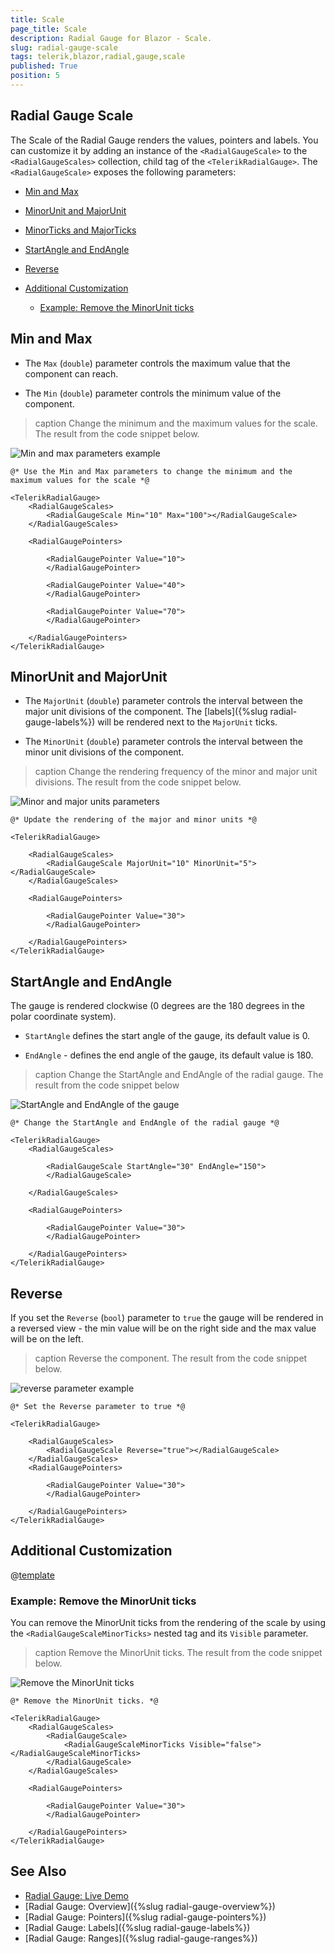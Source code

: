 ```yaml
---
title: Scale
page_title: Scale
description: Radial Gauge for Blazor - Scale.
slug: radial-gauge-scale
tags: telerik,blazor,radial,gauge,scale
published: True
position: 5
---
```


## Radial Gauge Scale

The Scale of the Radial Gauge renders the values, pointers and labels. You can customize it by adding an instance of the `<RadialGaugeScale>` to the `<RadialGaugeScales>` collection, child tag of the `<TelerikRadialGauge>`. The `<RadialGaugeScale>` exposes the following parameters:

* [Min and Max](#min-and-max)

* [MinorUnit and MajorUnit](#minorunit-and-majorunit)

* [MinorTicks and MajorTicks](#ninorticks-and-majorticks)

* [StartAngle and EndAngle](#startangle-and-endangle)

* [Reverse](#reverse)

* [Additional Customization](#additional-customization)

    * [Example: Remove the MinorUnit ticks](#example-remove-the-minorunit-ticks)


## Min and Max

* The `Max` (`double`) parameter controls the maximum value that the component can reach.

* The `Min` (`double`) parameter controls the minimum value of the component.

>caption Change the minimum and the maximum values for the scale. The result from the code snippet below.

![Min and max parameters example](images/min-and-max-radial-gauge.png)

````CSHTML
@* Use the Min and Max parameters to change the minimum and the maximum values for the scale *@

<TelerikRadialGauge>
    <RadialGaugeScales>
        <RadialGaugeScale Min="10" Max="100"></RadialGaugeScale>
    </RadialGaugeScales>

    <RadialGaugePointers>

        <RadialGaugePointer Value="10">
        </RadialGaugePointer>

        <RadialGaugePointer Value="40">
        </RadialGaugePointer>

        <RadialGaugePointer Value="70">
        </RadialGaugePointer>

    </RadialGaugePointers>
</TelerikRadialGauge>

````

## MinorUnit and MajorUnit

* The `MajorUnit` (`double`) parameter controls the interval between the major unit divisions of the component. The [labels]({%slug radial-gauge-labels%}) will be rendered next to the `MajorUnit` ticks.

* The `MinorUnit` (`double`) parameter controls the interval between the minor unit divisions of the component.

>caption Change the rendering frequency of the minor and major unit divisions. The result from the code snippet below.

![Minor and major units parameters](images/minor-and-major-units-radial-gauge.png)

````CSHTML
@* Update the rendering of the major and minor units *@

<TelerikRadialGauge>

    <RadialGaugeScales>
        <RadialGaugeScale MajorUnit="10" MinorUnit="5"></RadialGaugeScale>
    </RadialGaugeScales>

    <RadialGaugePointers>

        <RadialGaugePointer Value="30">
        </RadialGaugePointer>

    </RadialGaugePointers>
</TelerikRadialGauge>
````

## StartAngle and EndAngle

The gauge is rendered clockwise (0 degrees are the 180 degrees in the polar coordinate system).

* `StartAngle` defines the start angle of the gauge, its default value is 0.

* `EndAngle` - defines the end angle of the gauge, its default value is 180. 

>caption Change the StartAngle and EndAngle of the radial gauge. The result from the code snippet below

![StartAngle and EndAngle of the gauge](images/start-end-angles.png)

````CSHTML
@* Change the StartAngle and EndAngle of the radial gauge *@

<TelerikRadialGauge>
    <RadialGaugeScales>

        <RadialGaugeScale StartAngle="30" EndAngle="150">
        </RadialGaugeScale>

    </RadialGaugeScales>

    <RadialGaugePointers>

        <RadialGaugePointer Value="30">
        </RadialGaugePointer>

    </RadialGaugePointers> 
</TelerikRadialGauge>
````

## Reverse

If you set the `Reverse` (`bool`) parameter to `true` the gauge will be rendered in a reversed view - the min value will be on the right side and the max value will be on the left.

>caption Reverse the component. The result from the code snippet below.

![reverse parameter example](images/reverse-radial-gauge.png)

````CSHTML
@* Set the Reverse parameter to true *@

<TelerikRadialGauge>

    <RadialGaugeScales>
        <RadialGaugeScale Reverse="true"></RadialGaugeScale>
    </RadialGaugeScales>
    <RadialGaugePointers>

        <RadialGaugePointer Value="30">
        </RadialGaugePointer>

    </RadialGaugePointers>
</TelerikRadialGauge>
````



## Additional Customization

@[template](/_contentTemplates/gauges/additional-customization.md#radial-gauge-additional-customization)

### Example: Remove the MinorUnit ticks

You can remove the MinorUnit ticks from the rendering of the scale by using the `<RadialGaugeScaleMinorTicks>` nested tag and its `Visible` parameter.

>caption Remove the MinorUnit ticks. The result from the code snippet below.

![Remove the MinorUnit ticks](images/remove-minorunit-ticks-radial-gauge.png)

````CSHMTL
@* Remove the MinorUnit ticks. *@

<TelerikRadialGauge>
    <RadialGaugeScales>
        <RadialGaugeScale>
            <RadialGaugeScaleMinorTicks Visible="false"></RadialGaugeScaleMinorTicks>
        </RadialGaugeScale>
    </RadialGaugeScales>

    <RadialGaugePointers>

        <RadialGaugePointer Value="30">
        </RadialGaugePointer>

    </RadialGaugePointers>
</TelerikRadialGauge>
````

## See Also

* [Radial Gauge: Live Demo](https://demos.telerik.com/blazor-ui/radial-gauge)
* [Radial Gauge: Overview]({%slug radial-gauge-overview%})
* [Radial Gauge: Pointers]({%slug radial-gauge-pointers%})
* [Radial Gauge: Labels]({%slug radial-gauge-labels%})
* [Radial Gauge: Ranges]({%slug radial-gauge-ranges%})

